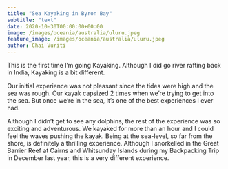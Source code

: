 ```yaml
---
title: "Sea Kayaking in Byron Bay"
subtitle: "text"
date: 2020-10-30T00:00:00+00:00
image: /images/oceania/australia/uluru.jpeg
feature_image: /images/oceania/australia/uluru.jpeg
author: Chai Vuriti
---
```

This is the first time I’m going Kayaking. Although I did go river rafting back in India, Kayaking is a bit different. 

Our initial experience was not pleasant since the tides were high and the sea was rough. Our kayak capsized 2 times when we’re trying to get into the sea. But once we’re in the sea, it’s one of the best experiences I ever had.

Although I didn’t get to see any dolphins, the rest of the experience was so exciting and adventurous. We kayaked for more than an hour and I could feel the waves pushing the kayak. Being at the sea-level, so far from the shore, is definitely a thrilling experience. Although I snorkelled in the Great Barrier Reef at Cairns and Whitsunday Islands during my Backpacking Trip in December last year, this is a very different experience.
